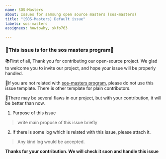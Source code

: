 ```yaml
---
name: SOS-Masters
about: Issues for samsung open source masters (sos-masters)
title: "[SOS-Masters] Default issue"
labels: sos-masters
assignees: howtowhy, skfo763

---
```


###  🌟This issue is for the sos masters program🌟 
📚First of all, Thank you for contributing our open-source project. We glad to welcome you to invite our project, and hope your issue will be properly handled.

🎈If you are not related with [sos-masters program](https://opensource.samsung.com/community/master/masterList), please do not use this issue template. There is other template for plain contributors.

💖There may be several flaws in our project, but with your contribution, it will be better than now.

1. Purpose of this issue
> write main propose of this issue briefly 

2. If there is some log which is related with this issue, please attach it.
> Any kind log would be accepted.


**Thanks for your contribution. We will check it soon and handle this issue**
